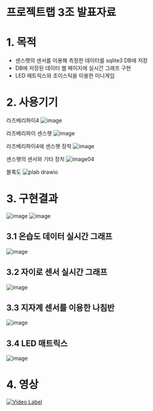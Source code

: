 # 프로젝트랩 3조 발표자료


# 1. 목적
* 센스햇의 센서를 이용해 측정한 데이터를 sqlite3 DB에 저장
* DB에 저장된 데이터 웹 페이지에 실시간 그래프 구현
* LED 매트릭스와 조이스틱을 이용한 미니게임

# 2. 사용기기
라즈베리파이4
![image](https://github.com/cubejun/project_lab_sqlite_db/assets/133946040/e265e8ac-e8e8-456f-907a-c5407311a4b8)


라즈베리파이 센스햇
![image](https://github.com/cubejun/project_lab_sqlite_db/assets/133946040/442aab92-ed58-4168-9c48-dc7c89ac3eef)


라즈베리파이4에 센스햇 장착
![image](https://github.com/cubejun/project_lab_sqlite_db/assets/133946040/3391b277-8e8f-4f96-9aa4-bd843597ff6e)

센스햇의 센서와 기타 장치
![image04](https://github.com/cubejun/project_lab_sqlite_db/assets/133946040/4884ad2d-5699-418d-99fc-3dd4138e97e8)

블록도
![plab drawio](https://github.com/cubejun/project_lab_sqlite_db/assets/133946040/8f483d6b-4620-405e-ab81-6b0b27ac8217)

# 3. 구현결과
![image](https://github.com/cubejun/project_lab_sqlite_db/assets/133946040/8a4c88a4-aabc-4d6a-9f18-5ae4f2844ade)
![image](https://github.com/cubejun/project_lab_sqlite_db/assets/133946040/4cec4403-036e-4f66-afb5-264cc24423a2)

## 3.1 온습도 데이터 실시간 그래프
![image](https://github.com/cubejun/project_lab_sqlite_db/assets/133946040/63b74d02-ea66-4bed-9263-e625e325af12)
## 3.2 자이로 센서 실시간 그래프
![image](https://github.com/cubejun/project_lab_sqlite_db/assets/133946040/fba9b862-7e77-42ac-ac46-b2a82423295f)
## 3.3 지자계 센서를 이용한 나침반
![image](https://github.com/cubejun/project_lab_sqlite_db/assets/133946040/472170e5-e82e-4091-9b3c-f64a3fb30d7f)
## 3.4 LED 매트릭스
![image](https://github.com/cubejun/project_lab_sqlite_db/assets/133946040/3d3774c5-366c-4c68-82d9-59e810985616)

# 4. 영상
[![Video Label](http://img.youtube.com/vi/PZAok9KnwdU?si=n0pxtm9isSYDBJ1q/0.jpg)](https://youtu.be/PZAok9KnwdU?si=n0pxtm9isSYDBJ1q)
